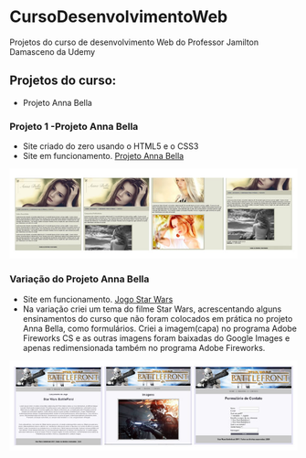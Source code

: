 # CursoDesenvolvimentoWeb
 Projetos do curso de desenvolvimento Web do Professor Jamilton Damasceno da Udemy

## Projetos do curso:
- Projeto Anna Bella

### Projeto 1 -Projeto Anna Bella
- Site criado do zero usando o HTML5 e o CSS3
- Site em funcionamento. [Projeto Anna Bella](http://vectors.rf.gd/cursoDesenvolvimentoWeb/ProjetoAnnaBella)

![Páginas do projeto](https://github.com/herbetdesign/CursoDesenvolvimentoWeb/blob/master/projeto-anna-bella.jpg)

### Variação do Projeto Anna Bella
- Site em funcionamento. [Jogo Star Wars](http://vectors.rf.gd/cursoDesenvolvimentoWeb/ProjetoAnnaBella/variacao01)
- Na variação criei um tema do filme Star Wars, acrescentando alguns ensinamentos do curso que não foram colocados em prática no projeto Anna Bella, como formulários. Criei a imagem(capa) no programa Adobe Fireworks CS e as outras imagens foram baixadas do Google Images e apenas redimensionada também no programa Adobe Fireworks.

![Imagens do projeto](https://github.com/herbetdesign/CursoDesenvolvimentoWeb/blob/master/projeto-anna-bella-variacao-01.jpg)
